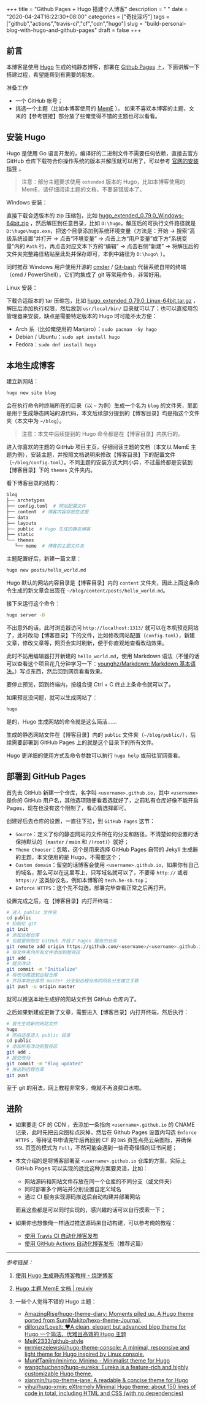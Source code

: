 +++
title = "Github Pages + Hugo 搭建个人博客"
description = " "
date = "2020-04-24T16:22:30+08:00"
categories = ["奇技淫巧"]
tags = ["github","actions","travis-ci","cf","cdn","hugo"]
slug = "build-personal-blog-with-hugo-and-github-pages"
draft = false
+++

## 前言

本博客是使用 [Hugo](https://gohugo.io/) 生成的纯静态博客，部署在 [Github Pages](https://pages.github.com/) 上，下面讲解一下搭建过程，希望能帮到有需要的朋友。

准备工作

- 一个 GitHub 帐号；
- 挑选一个主题（比如本博客使用的 [MemE](https://github.com/reuixiy/hugo-theme-meme) ）。
    如果不喜欢本博客的主题，文末的【参考链接】部分放了些俺觉得不错的主题也可以看看。

## 安装 Hugo

Hugo 是使用 Go 语言开发的，编译好的二进制文件不需要任何依赖，直接去官方 GitHub 仓库下载符合你操作系统的版本并解压就可以用了，可以参考 [官网的安装指导](https://gohugo.io/getting-started/installing/) 。

> 注意：部分主题要求使用 `extended` 版本的 Hugo，比如本博客使用的 MemE，请仔细阅读主题的文档，不要装错版本了。

Windows 安装：

直接下载合适版本的 zip 压缩包，比如 [hugo_extended_0.79.0_Windows-64bit.zip](https://github.com/gohugoio/hugo/releases/download/v0.79.0/hugo_extended_0.79.0_Windows-64bit.zip) ，然后解压到任意目录，比如 `D:\hugo`，解压后的可执行文件路径就是 `D:\hugo\hugo.exe`，把这个目录添加到系统环境变量（方法是：开始 -> 搜索“高级系统设置”并打开 -> 点击“环境变量” -> 点击上方“用户变量”或下方“系统变量”内的 `Path` 行，再点击对应文本下方的“编辑” -> 点击右侧“新建” -> 将解压后的文件夹完整路径粘贴至此处并保存即可，本例中路径为 `D:\hugo\` ）。

同时推荐 Windows 用户使用开源的 [cmder](https://cmder.net/) / [Git-bash](https://git-scm.com/downloads) 代替系统自带的终端（cmd / PowerShell），它们均集成了 git 等常用命令，非常好用。

Linux 安装：

下载合适版本的 tar 压缩包，比如 [hugo_extended_0.79.0_Linux-64bit.tar.gz](https://github.com/gohugoio/hugo/releases/download/v0.79.0/hugo_extended_0.79.0_Linux-64bit.tar.gz) ，解压后添加执行权限，然后放到 `usr/local/bin/` 目录就可以了；也可以直接用包管理器来安装，缺点是需要特定版本的 Hugo 时可能不太方便：
- Arch 系（比如俺使用的 Manjaro）：`sudo pacman -Sy hugo`
- Debian / Ubuntu：`sudo apt install hugo`
- Fedora：`sudo dnf install hugo`

## 本地生成博客

建立新网站：

```bash
hugo new site blog
```

会在执行命令时终端所在的目录（以 `~` 为例）生成一个名为 `blog` 的文件夹，里面是用于生成静态网站的源代码，本文后续部分提到的【博客目录】均是指这个文件夹（本文中为 `~/blog`）。

> 注意：本文中后续提到的 Hugo 命令都是在【博客目录】内执行的。

进入你喜欢的主题的 GitHub 项目主页，仔细阅读主题的文档（本文以 MemE 主题为例），安装主题，并按照文档说明来修改【博客目录】下的配置文件（`~/blog/config.toml`）。不同主题的安装方式大同小异，不过最终都是安装到【博客目录】下的 `themes` 文件夹内。

看下博客目录的结构：

```bash
blog
├── archetypes
├── config.toml  # 网站配置文件
├── content  # 博客内容存放在这里
├── data
├── layouts
├── public  # Hugo 生成的静态博客
├── static
└── themes
   └── meme  # 博客的主题文件夹
```

主题配置好后，新建一篇文章：

```bash
hugo new posts/hello_world.md
```

Hugo 默认的网站内容目录是【博客目录】内的 `content` 文件夹，因此上面这条命令生成的新文章会出现在 `~/blog/content/posts/hello_world.md`。

接下来运行这个命令：

```bash
hugo server -D
```

不出意外的话，此时浏览器访问 `http://localhost:1313/` 就可以在本机预览网站了，此时改动【博客目录】下的文件，比如修改网站配置（`config.toml`），新建文章，修改文章等，网页会实时刷新，便于你直观地查看改动效果。

此时不妨用编辑器打开新建的 `hello_world.md`，使用 Markdown 语法（不懂的话可以查看这个项目花几分钟学习一下：[younghz/Markdown: Markdown 基本语法。](https://github.com/younghz/Markdown)）写点东西，然后回到网页看看效果。

要停止预览，回到终端内，按组合键 Ctrl + C 终止上条命令就可以了。

如果预览没问题，就可以生成网站了：

```bash
hugo
```

是的，Hugo 生成网站的命令就是这么简洁……

生成的静态网站文件在【博客目录】内的 `public` 文件夹（`~/blog/public/`），后续需要部署到 GitHub Pages 上的就是这个目录下的所有文件。

Hugo 更详细的使用方式及命令参数可以执行 `hugo help` 或前往官网查看。

## 部署到 GitHub Pages

首先去 GitHub 新建一个仓库，名字叫 `<username>.github.io`，其中 `<username>` 是你的 GitHub 用户名，其他选项随便看着选就好了，之前私有仓库好像不能开启 Pages，现在也没有这个限制了，看心情选择即可。

创建好后去仓库的设置，一直往下拉，到 `GitHub Pages` 这节：
- `Source`：定义了你的静态网站的文件所在的分支和路径，不清楚如何设置的话保持默认的（`master` / `main` 和 `/(root)`）就好；
- `Theme Chooser`：忽略，这个是用来选择 GitHub Pages 自带的 Jekyll 生成器的主题，本文使用的是 Hugo，不需要这个；
- `Custom domain`：留空的话博客会使用 `<username>.github.io`，如果你有自己的域名，那么可以在这里写上，只写域名就可以了，不要带 `http://` 或者 `https://` 这类协议名，例如本博客的 `tech.he-sb.top`；
- `Enforce HTTPS`：这个先不勾选，部署完毕查看正常之后再打开。

设置完成之后，在【博客目录】内打开终端：

```bash
# 进入 public 文件夹
cd public
# 初始化 git
git init
# 添加远程仓库
# 也就是刚刚在 GitHub 开启了 Pages 服务的仓库
git remote add origin https://github.com/<username>/<username>.github.io.git
# 将文件夹内所有文件添加到暂存区
git add .
# 提交改动
git commit -m "Initialize"
# 将改动推送到远程仓库
# 并将本地仓库的 master 分支和远程仓库的同名分支建立关联
git push -u origin master
```

就可以推送本地生成好的网站文件到 GitHub 仓库内了。

之后如果新建或更新了文章，需要进入【博客目录】内打开终端，然后执行：

```bash
# 首先生成新的网站文件
hugo
# 然后还是进入 public 目录
cd public
# 添加所有改动到暂存区
git add .
# 提交改动
git commit -m "Blog updated"
# 推送到远程仓库
git push
```

至于 git 的用法，网上教程非常多，俺就不再浪费口水啦。

## 进阶

- 如果要走 CF 的 CDN ，去添加一条指向 `<username>.github.io` 的 CNAME 记录，此时先把云朵图标点灰掉，然后在 Github Pages 设置内勾选 `Enforce HTTPS` ，等待证书申请完毕后再回到 CF 的 `DNS` 页签点亮云朵图标，并确保 `SSL` 页签的模式为 `Full`，不然可能会遇到一些奇奇怪怪的证书问题；

- 本文介绍的是将博客部署至 `<username>.github.io` 仓库的方案，实际上 GitHub Pages 可以实现的远比这种方案要灵活，比如：

    - 网站源码和网站文件存放在同一个仓库的不同分支（或文件夹）
    - 同时部署多个网站并分别设置自定义域名
    - 通过 CI 服务实现源码推送后自动构建并部署网站

    而且这些都是可以同时实现的，感兴趣的话可以自行摸索一下；

- 如果你也想像俺一样通过推送源码来自动构建，可以参考俺的教程：
    - [使用 Travis CI 自动化博客发布](/posts/using-travis-ci-to-automate-publishing-blogs-on-github-pages/)
    - [使用 GitHub Actions 自动化博客发布](/posts/using-github-actions-to-automate-publishing-blogs-on-github-pages/)（推荐这篇）

---

*参考链接：*

1. [使用 Hugo 生成静态博客教程 - 烧饼博客](https://sb.sb/blog/migrate-to-hugo/)

2. [Hugo 主题 MemE 文档 | reuixiy](https://io-oi.me/tech/documentation-of-hugo-theme-meme/)

3. 一些个人觉得不错的 Hugo 主题：
    - [AmazingRise/hugo-theme-diary: Moments piled up. A Hugo theme ported from SumiMakito/hexo-theme-Journal.](https://github.com/AmazingRise/hugo-theme-diary)
    - [dillonzq/LoveIt: ❤️A clean, elegant but advanced blog theme for Hugo 一个简洁、优雅且高效的 Hugo 主题](https://github.com/dillonzq/LoveIt)
    - [MeiK2333/github-style](https://github.com/MeiK2333/github-style)
    - [mrmierzejewski/hugo-theme-console: A minimal, responsive and light theme for Hugo inspired by Linux console.](https://github.com/mrmierzejewski/hugo-theme-console)
    - [MunifTanjim/minimo: Minimo - Minimalist theme for Hugo](https://github.com/MunifTanjim/minimo)
    - [wangchucheng/hugo-eureka: Eureka is a feature-rich and highly customizable Hugo theme.](https://github.com/wangchucheng/hugo-eureka)
    - [xianmin/hugo-theme-jane: A readable & concise theme for Hugo](https://github.com/xianmin/hugo-theme-jane)
    - [yihui/hugo-xmin: eXtremely Minimal Hugo theme: about 150 lines of code in total, including HTML and CSS (with no dependencies)](https://github.com/yihui/hugo-xmin)